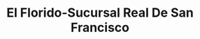 ---
title: "El Florido-Sucursal Real De San Francisco"
url: /tijuana/el-florido-sucursal-real-de-san-francisco/
shop: Supermarkt
---